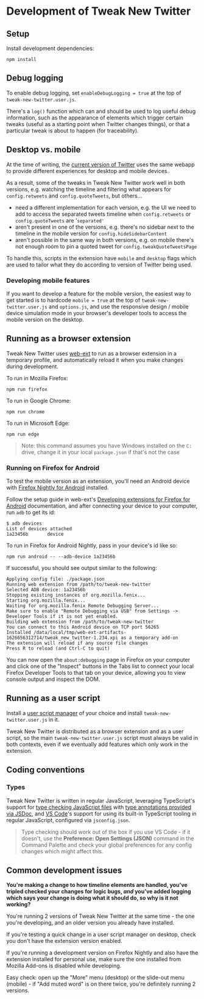 # Development of Tweak New Twitter

## Setup

Install development dependencies:

```shell
npm install
```

## Debug logging

To enable debug logging, set `enableDebugLogging = true` at the top of `tweak-new-twitter.user.js`.

There's a `log()` function which can and should be used to log useful debug information, such as the appearance of elements which trigger certain tweaks (useful as a starting point when Twitter changes things), or that a particular tweak is about to happen (for traceability).

## Desktop vs. mobile

At the time of writing, the [current version of Twitter](https://blog.twitter.com/engineering/en_us/topics/infrastructure/2019/buildingthenewtwitter) uses the same webapp to provide different experiences for desktop and mobile devices.

As a result, some of the tweaks in Tweak New Twitter work well in both versions, e.g. watching the timeline and filtering what appears for `config.retweets` and `config.quoteTweets`, but others…

- need a different implementation for each version, e.g. the UI we need to add to access the separated tweets timeline when `config.retweets` or `config.quoteTweets` are '`separated'`
- aren't present in one of the versions, e.g. there's no sidebar next to the timeline in the mobile version for `config.hideSidebarContent`
- aren't possible in the same way in both versions, e.g. on mobile there's not enough room to pin a quoted tweet for `config.tweakQuoteTweetsPage`

To handle this, scripts in the extension have `mobile` and `desktop` flags which are used to tailor what they do according to version of Twitter being used.

### Developing mobile features

If you want to develop a feature for the mobile version, the easiest way to get started is to hardcode `mobile = true` at the top of `tweak-new-twitter.user.js` and `options.js`, and use the responsive design / mobile device simulation mode in your browser's developer tools to access the mobile version on the desktop.

## Running as a browser extension

Tweak New Twitter uses [web-ext](https://github.com/mozilla/web-ext#web-ext) to run as a browser extension in a temporary profile, and automatically reload it when you make changes during development.

To run in Mozilla Firefox:

```shell
npm run firefox
```

To run in Google Chrome:

```shell
npm run chrome
```

To run in Microsoft Edge:

```shell
npm run edge
```

> Note: this command assumes you have Windows installed on the `C:` drive, change it in your local `package.json` if that's not the case

### Running on Firefox for Android

To test the mobile version as an extension, you'll need an Android device with [Firefox Nightly for Android](https://play.google.com/store/apps/details?id=org.mozilla.fenix) installed.

Follow the setup guide in web-ext's [Developing extensions for Firefox for Android](https://extensionworkshop.com/documentation/develop/developing-extensions-for-firefox-for-android/) documentation, and after connecting your device to your computer, run `adb` to get its id:

```shell
$ adb devices
List of devices attached
1a23456b       device
```

To run in Firefox for Android Nightly, pass in your device's id like so:

```shell
npm run android -- --adb-device 1a23456b
```

If successful, you should see output similar to the following:

```
Applying config file: ./package.json
Running web extension from /path/to/tweak-new-twitter
Selected ADB device: 1a23456b
Stopping existing instances of org.mozilla.fenix...
Starting org.mozilla.fenix...
Waiting for org.mozilla.fenix Remote Debugging Server...
Make sure to enable "Remote Debugging via USB" from Settings -> Developer Tools if it is not yet enabled.
Building web extension from /path/to/tweak-new-twitter
You can connect to this Android device on TCP port 56265
Installed /data/local/tmp/web-ext-artifacts-1626656312714/tweak_new_twitter-1.234.xpi as a temporary add-on
The extension will reload if any source file changes
Press R to reload (and Ctrl-C to quit)
```

You can now open the `about:debugging` page in Firefox on your computer and click one of the "Inspect" buttons in the Tabs list to connect your local Firefox Developer Tools to that tab on your device, allowing you to view console output and inspect the DOM.

## Running as a user script

Install a [user script manager](https://greasyfork.org/en#home-step-1) of your choice and install `tweak-new-twitter.user.js` in it.

Tweak New Twitter is distributed as a browser extension and as a user script, so the main `tweak-new-twitter.user.js` script must always be valid in both contexts, even if we eventually add features which only work in the extension.

## Coding conventions

### Types

Tweak New Twitter is written in regular JavaScript, leveraging TypeScript's support for [type checking JavaScript files](https://www.typescriptlang.org/docs/handbook/type-checking-javascript-files.html) with [type annotations provided via JSDoc](https://www.typescriptlang.org/docs/handbook/jsdoc-supported-types.html), and [VS Code](https://code.visualstudio.com/)'s support for using its built-in TypeScript tooling in regular JavaScript, configured via `jsconfig.json`.

> Type checking should work out of the box if you use VS Code - if it doesn't, use the **Preference: Open Settings (JSON)** command in the Command Palette and check your global preferences for any config changes which might affect this.

## Common development issues

**You're making a change to how timeline elements are handled, you've tripled checked your changes for logic bugs, _and_ you've added logging which says your change is doing what it should do, so why is it not working?**

You're running 2 versions of Tweak New Twitter at the same time - the one you're developing, and an older version you already have installed.

If you're testing a quick change in a user script manager on desktop, check you don't have the extension version enabled.

If you're running a development version on Firefox Nightly and also have the extension installed for personal use, make sure the one installed from Mozilla Add-ons is disabled while developing.

Easy check: open up the "More" menu (desktop) or the slide-out menu (mobile) - if "Add muted word" is on there twice, you're definitely running 2 versions.